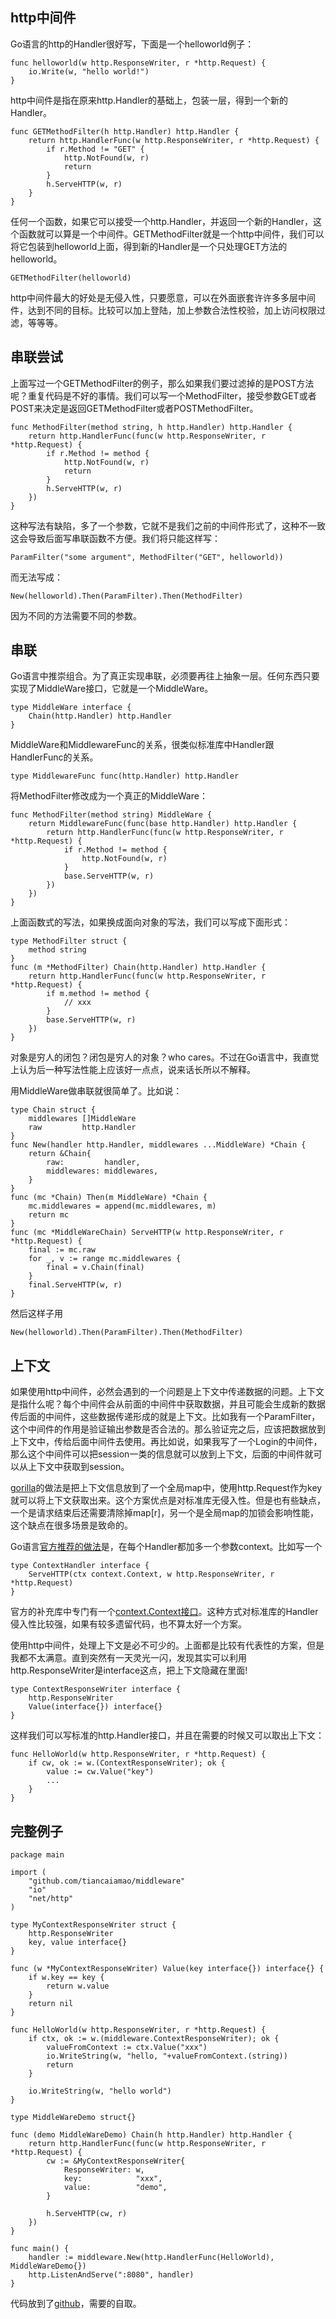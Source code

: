 ## http中间件

Go语言的http的Handler很好写，下面是一个helloworld例子：

	func helloworld(w http.ResponseWriter, r *http.Request) {
		io.Write(w, "hello world!")
	}

http中间件是指在原来http.Handler的基础上，包装一层，得到一个新的Handler。

	func GETMethodFilter(h http.Handler) http.Handler {
		return http.HandlerFunc(w http.ResponseWriter, r *http.Request) {
			if r.Method != "GET" {
				http.NotFound(w, r)
				return
			}
			h.ServeHTTP(w, r)
		}
	}

任何一个函数，如果它可以接受一个http.Handler，并返回一个新的Handler，这个函数就可以算是一个中间件。GETMethodFilter就是一个http中间件，我们可以将它包装到helloworld上面，得到新的Handler是一个只处理GET方法的helloworld。

	GETMethodFilter(helloworld)

http中间件最大的好处是无侵入性，只要愿意，可以在外面嵌套许许多多层中间件，达到不同的目标。比较可以加上登陆，加上参数合法性校验，加上访问权限过滤，等等等。

## 串联尝试

上面写过一个GETMethodFilter的例子，那么如果我们要过滤掉的是POST方法呢？重复代码是不好的事情。我们可以写一个MethodFilter，接受参数GET或者POST来决定是返回GETMethodFilter或者POSTMethodFilter。

	func MethodFilter(method string, h http.Handler) http.Handler {
		return http.HandlerFunc(func(w http.ResponseWriter, r *http.Request) {
			if r.Method != method {
				http.NotFound(w, r)
				return
			}
			h.ServeHTTP(w, r)
		})
	}

这种写法有缺陷，多了一个参数，它就不是我们之前的中间件形式了，这种不一致这会导致后面写串联函数不方便。我们将只能这样写：

	ParamFilter("some argument", MethodFilter("GET", helloworld))

而无法写成：

	New(helloworld).Then(ParamFilter).Then(MethodFilter)

因为不同的方法需要不同的参数。

## 串联

Go语言中推崇组合。为了真正实现串联，必须要再往上抽象一层。任何东西只要实现了MiddleWare接口，它就是一个MiddleWare。

	type MiddleWare interface {
		Chain(http.Handler) http.Handler
	}

MiddleWare和MiddlewareFunc的关系，很类似标准库中Handler跟HandlerFunc的关系。

	type MiddlewareFunc func(http.Handler) http.Handler

将MethodFilter修改成为一个真正的MiddleWare：

	func MethodFilter(method string) MiddleWare {
		return MiddlewareFunc(func(base http.Handler) http.Handler {
			return http.HandlerFunc(func(w http.ResponseWriter, r *http.Request) {
				if r.Method != method {
					http.NotFound(w, r)
				}
				base.ServeHTTP(w, r)
			})
		})
	}

上面函数式的写法，如果换成面向对象的写法，我们可以写成下面形式：

	type MethodFilter struct {
		method string
	}
	func (m *MethodFilter) Chain(http.Handler) http.Handler {
		return http.HandlerFunc(func(w http.ResponseWriter, r *http.Request) {
			if m.method != method {
				// xxx
			}
			base.ServeHTTP(w, r)
		})
	}

对象是穷人的闭包？闭包是穷人的对象？who cares。不过在Go语言中，我直觉上认为后一种写法性能上应该好一点点，说来话长所以不解释。

用MiddleWare做串联就很简单了。比如说：

	type Chain struct {
		middlewares []MiddleWare
		raw         http.Handler
	}
	func New(handler http.Handler, middlewares ...MiddleWare) *Chain {
		return &Chain{
			raw:         handler,
			middlewares: middlewares,
		}
	}
	func (mc *Chain) Then(m MiddleWare) *Chain {
		mc.middlewares = append(mc.middlewares, m)
		return mc
	}
	func (mc *MiddleWareChain) ServeHTTP(w http.ResponseWriter, r *http.Request) {
		final := mc.raw
		for _, v := range mc.middlewares {
			final = v.Chain(final)
		}
		final.ServeHTTP(w, r)
	}

然后这样子用

	New(helloworld).Then(ParamFilter).Then(MethodFilter)

## 上下文

如果使用http中间件，必然会遇到的一个问题是上下文中传递数据的问题。上下文是指什么呢？每个中间件会从前面的中间件中获取数据，并且可能会生成新的数据传后面的中间件，这些数据传递形成的就是上下文。比如我有一个ParamFilter，这个中间件的作用是验证输出参数是否合法的。那么验证完之后，应该把数据放到上下文中，传给后面中间件去使用。再比如说，如果我写了一个Login的中间件，那么这个中间件可以把session一类的信息就可以放到上下文，后面的中间件就可以从上下文中获取到session。

[gorilla](https://github.com/gorilla/context)的做法是把上下文信息放到了一个全局map中，使用http.Request作为key就可以将上下文获取出来。这个方案优点是对标准库无侵入性。但是也有些缺点，一个是请求结束后还需要清除掉map[r]，另一个是全局map的加锁会影响性能，这个缺点在很多场景是致命的。

Go语言[官方推荐的做法](http://blog.golang.org/context)是，在每个Handler都加多一个参数context。比如写一个

	type ContextHandler interface {
		ServeHTTP(ctx context.Context, w http.ResponseWriter, r *http.Request)
	}

官方的补充库中专门有一个[context.Context接口](https://github.com/golang/net/tree/master/context)。这种方式对标准库的Handler侵入性比较强，如果有较多遗留代码，也不算太好一个方案。

使用http中间件，处理上下文是必不可少的。上面都是比较有代表性的方案，但是我都不太满意。直到突然有一天灵光一闪，发现其实可以利用http.ResponseWriter是interface这点，把上下文隐藏在里面!

	type ContextResponseWriter interface {
		http.ResponseWriter
		Value(interface{}) interface{}
	}

这样我们可以写标准的http.Handler接口，并且在需要的时候又可以取出上下文：

	func HelloWorld(w http.ResponseWriter, r *http.Request) {
	    if cw, ok := w.(ContextResponseWriter); ok {
	        value := cw.Value("key")
	        ...
	    }
	}

## 完整例子

	package main
	
	import (
	    "github.com/tiancaiamao/middleware"
	    "io"
	    "net/http"
	)
	
	type MyContextResponseWriter struct {
	    http.ResponseWriter
	    key, value interface{}
	}
	
	func (w *MyContextResponseWriter) Value(key interface{}) interface{} {
	    if w.key == key {
	        return w.value
	    }
	    return nil
	}
	
	func HelloWorld(w http.ResponseWriter, r *http.Request) {
	    if ctx, ok := w.(middleware.ContextResponseWriter); ok {
	        valueFromContext := ctx.Value("xxx")
	        io.WriteString(w, "hello, "+valueFromContext.(string))
	        return
	    }
		
	    io.WriteString(w, "hello world")
	}
	
	type MiddleWareDemo struct{}
	
	func (demo MiddleWareDemo) Chain(h http.Handler) http.Handler {
	    return http.HandlerFunc(func(w http.ResponseWriter, r *http.Request) {
	        cw := &MyContextResponseWriter{
	            ResponseWriter: w,
	            key:            "xxx",
	            value:          "demo",
	        }
			
	        h.ServeHTTP(cw, r)
	    })
	}
	
	func main() {
	    handler := middleware.New(http.HandlerFunc(HelloWorld), MiddleWareDemo{})
	    http.ListenAndServe(":8080", handler)
	}

代码放到了[github](https://github.com/tiancaiamao/middleware)，需要的自取。